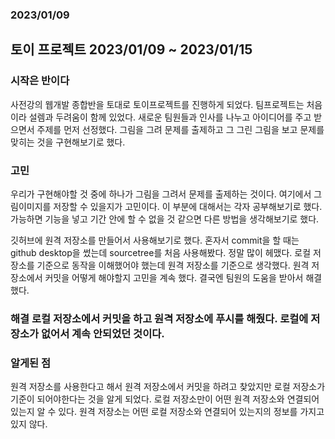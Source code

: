### 2023/01/09

## 토이 프로젝트 2023/01/09 ~ 2023/01/15

### 시작은 반이다

사전강의 웹개발 종합반을 토대로 토이프로젝트를 진행하게 되었다. 팀프로젝트는 처음이라 설렘과 두려움이 함께 있었다. 새로운 팀원들과 인사를 나누고 아이디어를 주고 받으면서 주제를 먼저 선정했다. 그림을 그려 문제를 출제하고 그 그린 그림을 보고 문제를 맞히는 것을 구현해보기로 했다.

### 고민

우리가 구현해야할 것 중에 하나가 그림을 그려서 문제를 출제하는 것이다. 여기에서 그림이미지를 저장할 수 있을지가 고민이다. 이 부분에 대해서는 각자 공부해보기로 했다. 가능하면 기능을 넣고 기간 안에 할 수 없을 것 같으면 다른 방법을 생각해보기로 했다.

깃허브에 원격 저장소를 만들어서 사용해보기로 했다. 혼자서 commit을 할 때는 github desktop을 썼는데 sourcetree를 처음 사용해봤다. 정말 많이 헤맸다. 로컬 저장소를 기준으로 동작을 이해했어야 했는데 원격 저장소를 기준으로 생각했다. 원격 저장소에서 커밋을 어떻게 해야할지 고민을 계속 했다. 결국엔 팀원의 도움을 받아서 해결했다.

### 해결 로컬 저장소에서 커밋을 하고 원격 저장소에 푸시를 해줬다. 로컬에 저장소가 없어서 계속 안되었던 것이다.

### 알게된 점

원격 저장소를 사용한다고 해서 원격 저장소에서 커밋을 하려고 찾았지만 로컬 저장소가 기준이 되어야한다는 것을 알게 되었다. 로컬 저장소만이 어떤 원격 저장소와 연결되어있는지 알 수 있다. 원격 저장소는 어떤 로컬 저장소와 연결되어 있는지의 정보를 가지고 있지 않다.

